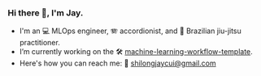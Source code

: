 ### Hi there 👋, I'm Jay.

- I'm an 💻 MLOps engineer, 🪗 accordionist, and 🥋 Brazilian jiu-jitsu practitioner.
- I’m currently working on the 🛠️ [machine-learning-workflow-template](https://github.com/shilongjaycui/sklearn-infrastructure).
- Here's how you can reach me: 📧 shilongjaycui@gmail.com

